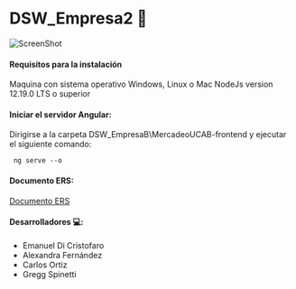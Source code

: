 # DSW_Empresa2  :office:
![ScreenShot](https://raw.github.com/bismarckpm/DSW_EmpresaB/FASE1-000/MercadeoUCAB-frontend/src/assets/img/MercadeoUCAB-logon.png)

#### Requisitos para la instalación
Maquina con sistema operativo Windows, Linux o Mac
NodeJs version 12.19.0 LTS o superior

#### Iniciar el servidor Angular: 
Dirigirse a la carpeta DSW_EmpresaB\MercadeoUCAB-frontend y ejecutar el siguiente comando:

     ng serve --o

#### Documento ERS:
[Documento ERS](https://github.com/bismarckpm/DSW_EmpresaB/blob/main/ERS.pdf)

#### Desarrolladores :computer::

- Emanuel Di Cristofaro  
- Alexandra Fernández 
- Carlos Ortiz
- Gregg Spinetti

